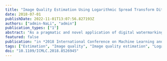 ```yaml
---
title: "Image Quality Estimation Using Logarithmic Spread Transform Dither Modulation"
date: 2018-07-01
publishDate: 2022-11-01T13:07:56.827193Z
authors: ["admin-NaLi", "admin"]
publication_types: ["1"]
abstract: "As a pragmatic and novel application of digital watermarking, image quality estimation has been studied in recent years. In this paper, we propose a watermarking-based image quality evaluation scheme. The Logarithmic Spread Transform Dither Modulation is proposed based on the quantization index modulation and then applied to embed and extract the watermarks. The traditional objective metrics are employed to measure quality of images. We calculate the True Detection Rates (TDR) value to represent degradation of watermark. Considering that the embedded watermark and the watermarked image are distorted simultaneously, the image quality can be evaluated by matching the TDR value with a quality value on a pre-generated curve. Experimental results indicate that the proposed scheme provides a good image quality estimation result. The accuracy of the estimation keeps stabilization under different tested attacks, including JPEG compression, Gaussian noise addition and low-pass filtering."
featured: false
publication: "in *2018 International Conference on Machine Learning and Cybernetics (ICMLC)*"
tags: ["Estimation", "Image quality", "Image quality estimation", "Logarithmic spread transform dither modulation", "Measurement", "Modulation", "Quantization (signal)", "Quantization index modulation", "Transform coding", "True detection rates", "Watermarking"]
doi: "10.1109/ICMLC.2018.8526945"
---
```


